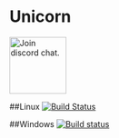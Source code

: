 # Unicorn

<a target="_blank" href="https://discord.gg/kQVvHQg">
  <img src="https://discordapp.com/assets/bb408e0343ddedc0967f246f7e89cebf.svg" alt="Join discord chat." width="100">
</a>

##Linux [![Build Status](https://travis-ci.org/Godlike/Unicorn.svg?branch=master)](https://travis-ci.org/Godlike/Unicorn)

##Windows [![Build status](https://ci.appveyor.com/api/projects/status/17ne2enywuq4m05o?svg=true)](https://ci.appveyor.com/project/Warezovvv/unicorn-engine)
